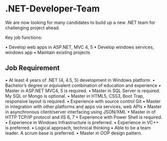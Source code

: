 # .NET-Developer-Team

We are now looking for many candidates to build up a new .NET team for challenging project ahead.

Key job functions:

•	Develop web apps in ASP.NET, MVC 4, 5
•	Develop windows services, windows app
•	Maintain existing projects

<h2>Job Requirement</h2>
•	At least 4 years of .NET (4, 4.5, 5) development in Windows platform.
•	Bachelor’s degree or equivalent combination of education and experience
•	Master in ASP.NET MVC4, 5 is required.
•	Master in SQL Server is required. My SQL or Mongo is optional.
•	Master in HTML5, CSS3, Boot Trap, responsive layout is required.
•	Experience with source control Git
•	Master in integration with other platforms and apps via services, web APIs
•	Master in asynchronous client/server interfacing using JSON/XML
•	Master in of HTTP TCP/IP protocol and IIS 6, 7
•	Experience with Power Shell is required.
•	Experience in Windows Infrastructure is preferred.
•	Experience in VC++ is preferred.
•	Logical approach, technical thinking
•	Able to be a team leader. A scrum base is preferred.
•	Master in OOP design pattern.


